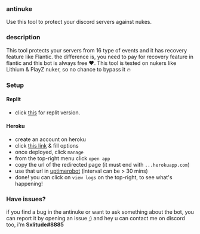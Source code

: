 ### antinuke
Use this tool to protect your discord servers against nukes.

### description
This tool protects your servers from 16 type of events and it has recovery feature like Flantic. the difference is, you need to pay for recovery feature in flantic and this bot is always free ❤️. This tool is tested on nukers like Lithium & PlayZ nuker, so no chance to bypass it 🔥

### Setup
#### Replit
- click [this](https://github.com/Sxlitude/antinuke/tree/main) for replit version.
#### Heroku
- create an account on heroku
- click [this link](https://dashboard.heroku.com/new?template=https://github.com/Sxlitude/antinuke/tree/heroku) & fill options
- once deployed, click `manage`
- from the top-right menu click `open app`
- copy the url of the redirected page (it must end with `...herokuapp.com`)
- use that url in [uptimerobot](https://uptimerobot.com/) (interval can be > 30 mins)
- done! you can click on `view logs` on the top-right, to see what's happening!

### Have issues?
if you find a bug in the antinuke or want to ask something about the bot, you can report it by opening an issue ;)
and hey u can contact me on discord too, i'm **Sxlitude#8885**
